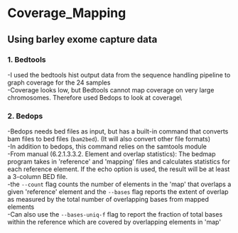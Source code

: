 # Coverage_Mapping

## Using barley exome capture data

### 1. Bedtools
-I used the bedtools hist output data from the sequence handling pipeline to graph coverage for the 24 samples\
-Coverage looks low, but Bedtools cannot map coverage on very large chromosomes. Therefore used Bedops to look at coverage\

### 2. Bedops

-Bedops needs bed files as input, but has a built-in command that converts bam files to bed files (`bam2bed`). (It will also convert other file formats)\
  -In addition to bedops, this command relies on the samtools module\
-From manual (6.2.1.3.3.2. Element and overlap statistics): The bedmap program takes in 'reference' and 'mapping' files and calculates statistics for each reference element. If the echo option is used, the result will be at least a 3-column BED file.\
  -the `--count` flag counts the number of elements in the 'map' that overlaps a given 'reference' element and the `--bases` flag reports the extent of overlap as measured by the total number of overlapping bases from mapped elements\
  -Can also use the `--bases-uniq-f` flag to report the fraction of total bases within the reference which are covered by overlapping elements in 'map'
